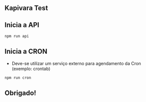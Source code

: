 ## Kapivara Test

## Inicia a API
```bash
npm run api
```

## Inicia a CRON

* Deve-se utilizar um serviço externo para agendamento da Cron (exemplo: crontab)
```bash
npm run cron
```


## Obrigado!
